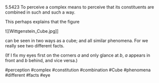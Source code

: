 5.5423 To perceive a complex means to perceive that its constituents are combined in such and such a way.

This perhaps explains that the figure

![[Wittgenstein_Cube.jpg]]

can be seen in two ways as a cube; and all similar phenomena. For we really see two different facts.

(If I fix my eyes first on the corners $a$ and only glance at $b$, $a$ appears in front and $b$ behind, and vice versa.)

#perception #complex #constitution #combination #Cube #phenomena #different #facts #eye 